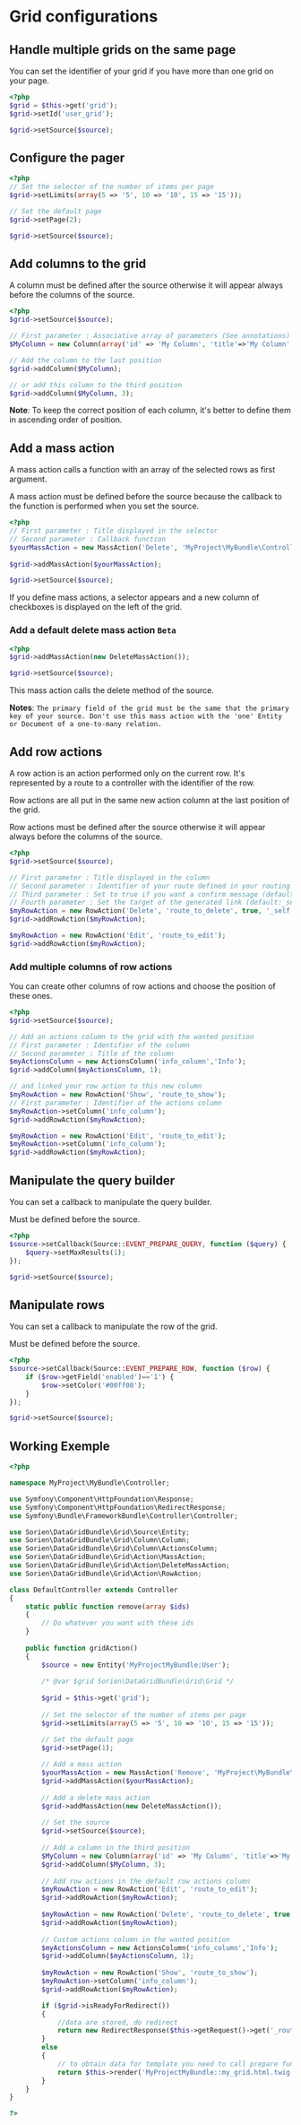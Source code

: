 Grid configurations
===================

## Handle multiple grids on the same page

You can set the identifier of your grid if you have more than one grid on your page.

```php
<?php
$grid = $this->get('grid');
$grid->setId('user_grid');

$grid->setSource($source);
```

## Configure the pager
```php
<?php
// Set the selector of the number of items per page
$grid->setLimits(array(5 => '5', 10 => '10', 15 => '15'));

// Set the default page
$grid->setPage(2);

$grid->setSource($source);
```

## Add columns to the grid

A column must be defined after the source otherwise it will appear always before the columns of the source.

```php
<?php
$grid->setSource($source);

// First parameter : Associative array of parameters (See annotations) 
$MyColumn = new Column(array('id' => 'My Column', 'title'=>'My Column', 'size' => '54', 'sortable' => true, 'filterable' => false, 'source' => false));

// Add the column to the last position
$grid->addColumn($MyColumn);

// or add this column to the third position
$grid->addColumn($MyColumn, 3);
```

**Note**: To keep the correct position of each column, it's better to define them in ascending order of position.

## Add a mass action

A mass action calls a function with an array of the selected rows as first argument.

A mass action must be defined before the source because the callback to the function is performed when you set the source.

```php
<?php
// First parameter : Title displayed in the selector
// Second parameter : Callback function
$yourMassAction = new MassAction('Delete', 'MyProject\MyBundle\Controller\DefaultController::myDeleteFunction');
        
$grid->addMassAction($yourMassAction);

$grid->setSource($source);
```

If you define mass actions, a selector appears and a new column of checkboxes is displayed on the left of the grid.

### Add a default delete mass action `Beta`

```php
<?php
$grid->addMassAction(new DeleteMassAction());

$grid->setSource($source);
```

This mass action calls the delete method of the source.

**Notes**: 
`The primary field of the grid must be the same that the primary key of your source.
Don't use this mass action with the 'one' Entity or Document of a one-to-many relation.`

## Add row actions

A row action is an action performed only on the current row. It's represented by a route to a controller with the identifier of the row.

Row actions are all put in the same new action column at the last position of the grid.

Row actions must be defined after the source otherwise it will appear always before the columns of the source.


```php
<?php
$grid->setSource($source);

// First parameter : Title displayed in the column
// Second parameter : Identifier of your route defined in your routing file
// Third parameter : Set to true if you want a confirm message (default: false)
// Fourth parameter : Set the target of the generated link (default:_self, _blank, _top, _parent)
$myRowAction = new RowAction('Delete', 'route_to_delete', true, '_self');
$grid->addRowAction($myRowAction);

$myRowAction = new RowAction('Edit', 'route_to_edit');
$grid->addRowAction($myRowAction);
```

### Add multiple columns of row actions

You can create other columns of row actions and choose the position of these ones.

```php
<?php
$grid->setSource($source);

// Add an actions column to the grid with the wanted position
// First parameter : Identifier of the column
// Second parameter : Title of the column
$myActionsColumn = new ActionsColumn('info_column','Info');
$grid->addColumn($myActionsColumn, 1);

// and linked your row action to this new column
$myRowAction = new RowAction('Show', 'route_to_show');
// First parameter : Identifier of the actions column
$myRowAction->setColumn('info_column');
$grid->addRowAction($myRowAction);

$myRowAction = new RowAction('Edit', 'route_to_edit');
$myRowAction->setColumn('info_column');
$grid->addRowAction($myRowAction);
```

## Manipulate the query builder

You can set a callback to manipulate the query builder.

Must be defined before the source.

```php
<?php
$source->setCallback(Source::EVENT_PREPARE_QUERY, function ($query) {
	$query->setMaxResults(1);
});

$grid->setSource($source);
```

## Manipulate rows

You can set a callback to manipulate the row of the grid.

Must be defined before the source.

```php
<?php
$source->setCallback(Source::EVENT_PREPARE_ROW, function ($row) {
	if ($row->getField('enabled')=='1') {
		$row->setColor('#00ff00');
	}
});

$grid->setSource($source);
```

Working Exemple
----------------

```php
<?php

namespace MyProject\MyBundle\Controller;

use Symfony\Component\HttpFoundation\Response;
use Symfony\Component\HttpFoundation\RedirectResponse;
use Symfony\Bundle\FrameworkBundle\Controller\Controller;

use Sorien\DataGridBundle\Grid\Source\Entity;
use Sorien\DataGridBundle\Grid\Column\Column;
use Sorien\DataGridBundle\Grid\Column\ActionsColumn;
use Sorien\DataGridBundle\Grid\Action\MassAction;
use Sorien\DataGridBundle\Grid\Action\DeleteMassAction;
use Sorien\DataGridBundle\Grid\Action\RowAction;

class DefaultController extends Controller
{
    static public function remove(array $ids)
    {
		// Do whatever you want with these ids
    }
    
    public function gridAction()
    {
        $source = new Entity('MyProjectMyBundle:User');
		
        /* @var $grid Sorien\DataGridBundle\Grid\Grid */
        
        $grid = $this->get('grid');
		
        // Set the selector of the number of items per page
		$grid->setLimits(array(5 => '5', 10 => '10', 15 => '15'));

		// Set the default page
		$grid->setPage(1);
		
		// Add a mass action
        $yourMassAction = new MassAction('Remove', 'MyProject\MyBundle\Controller\DefaultController::remove');
        $grid->addMassAction($yourMassAction);
        
		// Add a delete mass action
        $grid->addMassAction(new DeleteMassAction());
		
		// Set the source
        $grid->setSource($source);
		
		// Add a column in the third position
		$MyColumn = new Column(array('id' => 'My Column', 'title'=>'My Column', 'size' => '54', 'sortable' => true, 'filterable' => false, 'source' => false));
		$grid->addColumn($MyColumn, 3);
		
		// Add row actions in the default row actions column
		$myRowAction = new RowAction('Edit', 'route_to_edit');
		$grid->addRowAction($myRowAction);
		
		$myRowAction = new RowAction('Delete', 'route_to_delete', true, '_self');
		$grid->addRowAction($myRowAction);
        
		// Custom actions column in the wanted position
		$myActionsColumn = new ActionsColumn('info_column','Info');
		$grid->addColumn($myActionsColumn, 1);
		
		$myRowAction = new RowAction('Show', 'route_to_show');
		$myRowAction->setColumn('info_column');
		$grid->addRowAction($myRowAction);

        if ($grid->isReadyForRedirect())
        {
            //data are stored, do redirect
            return new RedirectResponse($this->getRequest()->get('_route'));
        }
        else
        {
            // to obtain data for template you need to call prepare function
            return $this->render('MyProjectMyBundle::my_grid.html.twig', array('data' => $grid->prepare()));
        }
    }
}

?>
```